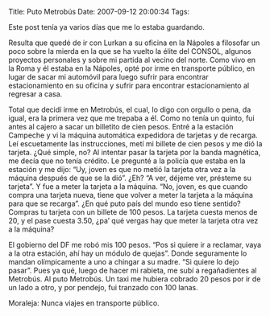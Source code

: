 Title: Puto Metrobús
Date: 2007-09-12 20:00:34
Tags: 

<p>Este post tenía ya varios días que me lo estaba guardando.</p>

<p>Resulta que quedé de ir con Lurkan a su oficina en la Nápoles a filosofar un poco sobre la mierda en la que se ha vuelto la élite del CONSOL, algunos proyectos personales y sobre mi partida al vecino del norte. Como vivo en la Roma y él estaba en la Nápoles, opté por irme en transporte público, en lugar de sacar mi automóvil para luego sufrir para encontrar estacionamiento en su oficina y sufrir para encontrar estacionamiento al regresar a casa.</p>

<p>Total que decidí irme en Metrobús, el cual, lo digo con orgullo o pena, da igual, era la primera vez que me trepaba a él. Como no tenía un quinto, fui antes al cajero a sacar un billetito de cien pesos. Entré a la estación Campeche y vi la máquina automática expedidora de tarjetas y de recarga. Leí escuetamente las instrucciones, metí mi billete de cien pesos y me dió la tarjeta. ¿Qué simple, no? Al intentar pasar la tarjeta por la banda magnética, me decía que no tenía crédito. Le pregunté a la policía que estaba en la estación y me dijo: &#8220;Uy, joven es que no metió la tarjeta otra vez a la máquina después de que se la dió&#8221;. ¿Eh? &#8220;A ver, déjeme ver, présteme su tarjeta&#8221;. Y fue a meter la tarjeta a la máquina. &#8220;No, joven, es que cuando compra una tarjeta nueva, tiene que volver a meter la tarjeta a la máquina para que se recarga&#8221;. ¿En qué puto país del mundo eso tiene sentido? Compras tu tarjeta con un billete de 100 pesos. La tarjeta cuesta menos de 20, y el pase cuesta 3.50, ¿pa&#8217; qué vergas hay que meter la tarjeta otra vez a la máquina?</p>

<p>El gobierno del DF me robó mis 100 pesos. &#8220;Pos si quiere ir a reclamar, vaya a la otra estación, ahí hay un módulo de quejas&#8221;. Donde seguramente lo mandan olímpicamente a uno a chingar a su madre. &#8220;Si quiere lo dejo pasar&#8221;. Pues ya qué, luego de hacer mi rabieta, me subí a regañadientes al Metrobús. Al puto Metrobús. Un taxi me hubiera cobrado 20 pesos por ir de un lado a otro, y por pendejo, fui tranzado con 100 lanas.</p>

<p>Moraleja: Nunca viajes en transporte público.</p>

